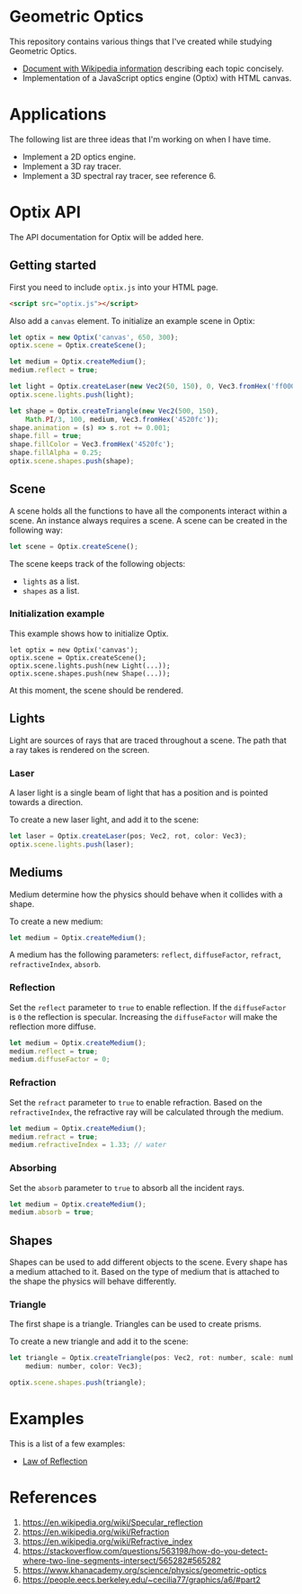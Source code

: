 # Geometric Optics

This repository contains various things that I've created while studying Geometric Optics.

 * [Document with Wikipedia information](https://darkeclipz.github.io/learn_optics/optics.html) describing each topic concisely.
 * Implementation of a JavaScript optics engine (Optix) with HTML canvas.

# Applications

The following list are three ideas that I'm working on when I have time.

 * Implement a 2D optics engine.
 * Implement a 3D ray tracer.
 * Implement a 3D spectral ray tracer, see reference 6.

# Optix API

The API documentation for Optix will be added here.

## Getting started

First you need to include `optix.js` into your HTML page.

```html
<script src="optix.js"></script>
```

Also add a `canvas` element. To initialize an example scene in Optix:

```javascript
let optix = new Optix('canvas', 650, 300);
optix.scene = Optix.createScene();

let medium = Optix.createMedium();
medium.reflect = true;

let light = Optix.createLaser(new Vec2(50, 150), 0, Vec3.fromHex('ff0000'));
optix.scene.lights.push(light);

let shape = Optix.createTriangle(new Vec2(500, 150), 
    Math.PI/3, 100, medium, Vec3.fromHex('4520fc'));
shape.animation = (s) => s.rot += 0.001;
shape.fill = true;
shape.fillColor = Vec3.fromHex('4520fc');
shape.fillAlpha = 0.25;
optix.scene.shapes.push(shape);
```

## Scene

A scene holds all the functions to have all the components interact within a scene. An instance always requires a scene. A scene can be created in the following way:

```javascript
let scene = Optix.createScene();
```

The scene keeps track of the following objects:

 * `lights` as a list.
 * `shapes` as a list.

### Initialization example

This example shows how to initialize Optix.

```javscript
let optix = new Optix('canvas');
optix.scene = Optix.createScene();
optix.scene.lights.push(new Light(...));
optix.scene.shapes.push(new Shape(...));
```

At this moment, the scene should be rendered.

## Lights

Light are sources of rays that are traced throughout a scene. The path that a ray takes is rendered on the screen.

### Laser

A laser light is a single beam of light that has a position and is pointed towards a direction. 

To create a new laser light, and add it to the scene:

```javascript
let laser = Optix.createLaser(pos; Vec2, rot, color: Vec3);
optix.scene.lights.push(laser);
```

## Mediums

Medium determine how the physics should behave when it collides with a shape. 

To create a new medium:

```javascript
let medium = Optix.createMedium();
```

A medium has the following parameters: `reflect`, `diffuseFactor`, `refract`, `refractiveIndex`, `absorb`.

### Reflection

Set the `reflect` parameter to `true` to enable reflection. If the `diffuseFactor` is `0` the reflection is specular. Increasing the `diffuseFactor` will make the reflection more diffuse.

```javascript
let medium = Optix.createMedium();
medium.reflect = true;
medium.diffuseFactor = 0;
```

### Refraction

Set the `refract` parameter to `true` to enable refraction. Based on the `refractiveIndex`, the refractive ray will be calculated through the medium.

```javascript
let medium = Optix.createMedium();
medium.refract = true;
medium.refractiveIndex = 1.33; // water
```

### Absorbing

Set the `absorb` parameter to `true` to absorb all the incident rays.

```javascript
let medium = Optix.createMedium();
medium.absorb = true;
```

## Shapes

Shapes can be used to add different objects to the scene. Every shape has a medium attached to it. Based on the type of medium that is attached to the shape the physics will behave differently.

### Triangle

The first shape is a triangle. Triangles can be used to create prisms. 

To create a new triangle and add it to the scene:

```javascript
let triangle = Optix.createTriangle(pos: Vec2, rot: number, scale: number, 
    medium: number, color: Vec3);

optix.scene.shapes.push(triangle);
```

# Examples

This is a list of a few examples:

 * [Law of Reflection](https://darkeclipz.github.io/learn_optics/example_optix.html)

# References

 1. https://en.wikipedia.org/wiki/Specular_reflection
 2. https://en.wikipedia.org/wiki/Refraction
 3. https://en.wikipedia.org/wiki/Refractive_index
 4. https://stackoverflow.com/questions/563198/how-do-you-detect-where-two-line-segments-intersect/565282#565282
 5. https://www.khanacademy.org/science/physics/geometric-optics
 6. https://people.eecs.berkeley.edu/~cecilia77/graphics/a6/#part2